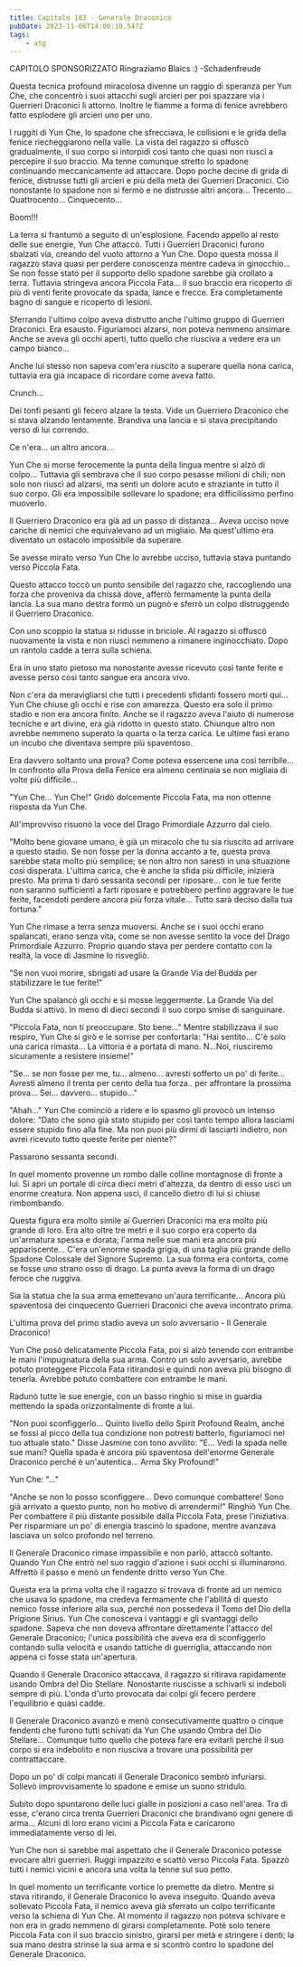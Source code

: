 ```yaml
---
title: Capitolo 183 - Generale Draconico
pubDate: 2023-11-06T14:00:10.547Z
tags:
    - atg
---
```



CAPITOLO SPONSORIZZATO Ringraziamo Blaics :)
-Schadenfreude


Questa tecnica profound miracolosa divenne un raggio di speranza per Yun Che, che concentrò i suoi attacchi sugli arcieri per poi spazzare via i Guerrieri Draconici lì attorno.
Inoltre le fiamme a forma di fenice avrebbero fatto esplodere gli arcieri uno per uno.

I ruggiti di Yun Che, lo spadone che sfrecciava, le collisioni e le grida della fenice riecheggiarono nella valle. La vista del ragazzo si offuscò gradualmente, il suo corpo si intorpidì così tanto che quasi non riuscì a percepire il suo braccio. Ma tenne comunque stretto lo spadone continuando meccanicamente ad attaccare. Dopo poche decine di grida di fenice, distrusse tutti gli arcieri e più della metà dei Guerrieri Draconici. Ciò nonostante lo spadone non si fermò e ne distrusse altri ancora... Trecento... Quattrocento... Cinquecento...

Boom!!!

La terra si frantumò a seguito di un'esplosione. Facendo appello al resto delle sue energie, Yun Che attaccò. Tutti i Guerrieri Draconici furono sbalzati via, creando del vuoto attorno a Yun Che. Dopo questa mossa il ragazzo stava quasi per perdere conoscenza mentre cadeva in ginocchio... Se non fosse stato per il supporto dello spadone sarebbe già crollato a terra. Tuttavia stringeva ancora Piccola Fata... il suo braccio era ricoperto di più di venti ferite provocate da spada, lance e frecce. Era completamente bagno di sangue e ricoperto di lesioni.

Sferrando l'ultimo colpo aveva distrutto anche l'ultimo gruppo di Guerrieri Draconici. Era esausto.
Figuriamoci alzarsi, non poteva nemmeno ansimare. Anche se aveva gli occhi aperti, tutto quello che riusciva a vedere era un campo bianco...

Anche lui stesso non sapeva com'era riuscito a superare quella nona carica, tuttavia era già incapace di ricordare come aveva fatto.

Crunch...

Dei tonfi pesanti gli fecero alzare la testa. Vide un Guerriero Draconico che si stava alzando lentamente. Brandiva una lancia e si stava precipitando verso di lui correndo.

Ce n'era... un altro ancora...

Yun Che si morse ferocemente la punta della lingua mentre si alzò di colpo... Tuttavia gli sembrava che il suo corpo pesasse milioni di chili; non solo non riuscì ad alzarsi, ma sentì un dolore acuto e straziante in tutto il suo corpo. Gli era impossibile sollevare lo spadone; era difficilissimo perfino muoverlo.

Il Guerriero Draconico era già ad un passo di distanza... Aveva ucciso nove cariche di nemici che equivalevano ad un migliaio. Ma quest'ultimo era diventato un ostacolo impossibile da superare.

Se avesse mirato verso Yun Che lo avrebbe ucciso, tuttavia stava puntando verso Piccola Fata.

Questo attacco toccò un punto sensibile del ragazzo che, raccogliendo una forza che proveniva da chissà dove, afferrò fermamente la punta della lancia. La sua mano destra formò un pugnò e sferrò un colpo distruggendo il Guerriero Draconico.

Con uno scoppio la statua si ridusse in briciole. Al ragazzo si offuscò nuovamente la vista e non riuscì nemmeno a rimanere inginocchiato. Dopo un rantolo cadde a terra sulla schiena.

Era in uno stato pietoso ma nonostante avesse ricevuto così tante ferite e avesse perso così tanto sangue era ancora vivo.

Non c'era da meravigliarsi che tutti i precedenti sfidanti fossero morti qui... Yun Che chiuse gli occhi e rise con amarezza. Questo era solo il primo stadio e non era ancora finito. Anche se il ragazzo aveva l'aiuto di numerose tecniche e art divine, era già ridotto in questo stato.
Chiunque altro non avrebbe nemmeno superato la quarta o la terza carica. Le ultime fasi erano un incubo che diventava sempre più spaventoso.

Era davvero soltanto una prova? Come poteva essercene una così terribile... In confronto alla Prova della Fenice era almeno centinaia se non migliaia di volte più difficile...

"Yun Che... Yun Che!" Gridò dolcemente Piccola Fata, ma non ottenne risposta da Yun Che.

All'improvviso risuonò la voce del Drago Primordiale Azzurro dal cielo.

"Molto bene giovane umano, è già un miracolo che tu sia riuscito ad arrivare a questo stadio. Se non fosse per la donna accanto a te, questa prova sarebbe stata molto più semplice; se non altro non saresti in una situazione così disperata.
L'ultima carica, che è anche la sfida più difficile, inizierà presto. Ma prima ti darò sessanta secondi per riposare... con le tue ferite non saranno sufficienti a farti riposare e potrebbero perfino aggravare le tue ferite, facendoti perdere ancora più forza vitale... Tutto sarà deciso dalla tua fortuna."

Yun Che rimase a terra senza muoversi. Anche se i suoi occhi erano spalancati, erano senza vita, come se non avesse sentito la voce del Drago Primordiale Azzurro. Proprio quando stava per perdere contatto con la realtà, la voce di Jasmine lo risvegliò.

"Se non vuoi morire, sbrigati ad usare la Grande Via del Budda per stabilizzare le tue ferite!"

Yun Che spalancò gli occhi e si mosse leggermente. La Grande Via del Budda si attivò. In meno di dieci secondi il suo corpo smise di sanguinare.

"Piccola Fata, non ti preoccupare. Sto bene..." Mentre stabilizzava il suo respiro, Yun Che si girò e le sorrise per confortarla: "Hai sentito... C'è solo una carica rimasta...
La vittoria è a portata di mano. N...Noi, riusciremo sicuramente a resistere insieme!"

"Se... se non fosse per me, tu... almeno... avresti sofferto un po' di ferite... Avresti almeno il trenta per cento della tua forza.. per affrontare la prossima prova... Sei... davvero... stupido..."

"Ahah..." Yun Che cominciò a ridere e lo spasmo gli provocò un intenso dolore: "Dato che sono già stato stupido per così tanto tempo allora lasciami essere stupido fino alla fine. Ma non puoi più dirmi di lasciarti indietro, non avrei ricevuto tutto queste ferite per niente?"

Passarono sessanta secondi.

In quel momento provenne un rombo dalle colline montagnose di fronte a lui. Si aprì un portale di circa dieci metri d'altezza, da dentro di esso uscì un enorme creatura.
Non appena uscì, il cancello dietro di lui si chiuse rimbombando.

Questa figura era molto simile ai Guerrieri Draconici ma era molto più grande di loro. Era alto oltre tre metri e il suo corpo era coperto da un'armatura spessa e dorata; l'arma nelle sue mani era ancora più appariscente... C'era un'enorme spada grigia, di una taglia più grande dello Spadone Colossale del Signore Supremo. La sua forma era contorta, come se fosse uno strano osso di drago. La punta aveva la forma di un drago feroce che ruggiva.

Sia la statua che la sua arma emettevano un'aura terrificante... Ancora più spaventosa dei cinquecento Guerrieri Draconici che aveva incontrato prima.

L'ultima prova del primo stadio aveva un solo avversario - Il Generale Draconico!

Yun Che posò delicatamente Piccola Fata, poi si alzò tenendo con entrambe le mani l'impugnatura della sua arma. Contro un solo avversario, avrebbe potuto proteggere Piccola Fata ritirandosi e quindi non aveva più bisogno di tenerla. Avrebbe potuto combattere con entrambe le mani.

Radunò tutte le sue energie, con un basso ringhio si mise in guardia mettendo la spada orizzontalmente di fronte a lui.

"Non puoi sconfiggerlo... Quinto livello dello Spirit Profound Realm, anche se fossi al picco della tua condizione non potresti batterlo, figuriamoci nel tuo attuale stato." Disse Jasmine con tono avvilito: "E... Vedi la spada nelle sue mani? Quella spada è ancora più spaventosa dell'enorme Generale Draconico perché è un'autentica... Arma Sky Profound!"

Yun Che: "..."

"Anche se non lo posso sconfiggere... Devo comunque combattere! Sono già arrivato a questo punto, non ho motivo di arrendermi!" Ringhiò Yun Che. Per combattere il più distante possibile dalla Piccola Fata, prese l'iniziativa. Per risparmiare un po' di energia trascinò lo spadone, mentre avanzava lasciava un solco profondo nel terreno.

Il Generale Draconico rimase impassibile e non parlò, attaccò soltanto. Quando Yun Che entrò nel suo raggio d'azione i suoi occhi si illuminarono. Affrettò il passo e menò un fendente dritto verso Yun Che.

Questa era la prima volta che il ragazzo si trovava di fronte ad un nemico che usava lo spadone, ma credeva fermamente che l'abilità di questo nemico fosse inferiore alla sua, perché non possedeva il Tomo del Dio della Prigione Sirius.
Yun Che conosceva i vantaggi e gli svantaggi dello spadone. Sapeva che non doveva affrontare direttamente l'attacco del Generale Draconico; l'unica possibilità che aveva era di sconfiggerlo contando sulla velocità e usando tattiche di guerriglia, attaccando non appena ci fosse stata un'apertura.

Quando il Generale Draconico attaccava, il ragazzo si ritirava rapidamente usando Ombra del Dio Stellare. Nonostante riuscisse a schivarli si indebolì sempre di più. L'onda d'urto provocata dai colpi gli fecero perdere l'equilibrio e quasi cadde.

Il Generale Draconico avanzò e menò consecutivamente quattro o cinque fendenti che furono tutti schivati da Yun Che usando Ombra del Dio Stellare... Comunque tutto quello che poteva fare era evitarli perché il suo corpo si era indebolito e non riusciva a trovare una possibilità per contrattaccare.

Dopo un po' di colpi mancati il Generale Draconico sembrò infuriarsi. Sollevò improvvisamente lo spadone e emise un suono stridulo.

Subito dopo spuntarono delle luci gialle in posizioni a caso nell'area. Tra di esse, c'erano circa trenta Guerrieri Draconici che brandivano ogni genere di arma... Alcuni di loro erano vicini a Piccola Fata e caricarono immediatamente verso di lei.

Yun Che non si sarebbe mai aspettato che il Generale Draconico potesse evocare altri guerrieri. Ruggì impazzito e scattò verso Piccola Fata. Spazzò tutti i nemici vicini e ancora una volta la tenne sul suo petto.

In quel momento un terrificante vortice lo premette da dietro. Mentre si stava ritirando, il Generale Draconico lo aveva inseguito. Quando aveva sollevato Piccola Fata, il nemico aveva già sferrato un colpo terrificante verso la schiena di Yun Che.
Al momento il ragazzo non poteva schivare e non era in grado nemmeno di girarsi completamente. Poté solo tenere Piccola Fata con il suo braccio sinistro, girarsi per metà e stringere i denti; la sua mano destra strinse la sua arma e si scontrò contro lo spadone del Generale Draconico.



